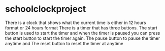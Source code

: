 # schoolclockproject
There is a clock that shows what the current time is either in 12 hours format or 24 hours format
There is a timer that has three buttons.
The start button is used to start the timer and when the timer is paused you can press the start button to start the timer again.
The pause button to pause the timer anytime and The reset button to reset the timer at anytime
